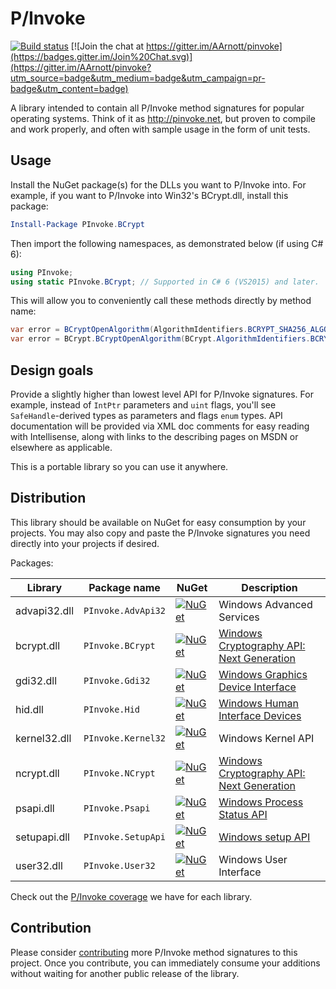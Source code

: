 P/Invoke
=======

[![Build status](https://ci.appveyor.com/api/projects/status/idu56hy4jwytxd3x?branch=master&svg=true)](https://ci.appveyor.com/project/AArnott/pinvoke)
[![Join the chat at https://gitter.im/AArnott/pinvoke](https://badges.gitter.im/Join%20Chat.svg)](https://gitter.im/AArnott/pinvoke?utm_source=badge&utm_medium=badge&utm_campaign=pr-badge&utm_content=badge)

A library intended to contain all P/Invoke method signatures for popular operating systems.
Think of it as http://pinvoke.net, but proven to compile and work properly, and often
with sample usage in the form of unit tests.

## Usage

Install the NuGet package(s) for the DLLs you want to P/Invoke into.
For example, if you want to P/Invoke into Win32's BCrypt.dll, install this package:

```powershell
Install-Package PInvoke.BCrypt
```

Then import the following namespaces, as demonstrated below (if using C# 6):

```csharp
using PInvoke;
using static PInvoke.BCrypt; // Supported in C# 6 (VS2015) and later.
```

This will allow you to conveniently call these methods directly by method name:

```csharp
var error = BCryptOpenAlgorithm(AlgorithmIdentifiers.BCRYPT_SHA256_ALGORITHM); // C# 6 syntax
var error = BCrypt.BCryptOpenAlgorithm(BCrypt.AlgorithmIdentifiers.BCRYPT_SHA256_ALGORITHM); // C# 5 syntax
```

## Design goals

Provide a slightly higher than lowest level API for P/Invoke signatures.
For example, instead of `IntPtr` parameters and `uint` flags, you'll see `SafeHandle`-derived
types as parameters and flags `enum` types. API documentation will be provided via XML doc comments
for easy reading with Intellisense, along with links to the describing pages on MSDN
or elsewhere as applicable.

This is a portable library so you can use it anywhere.

## Distribution

This library should be available on NuGet for easy consumption by your projects.
You may also copy and paste the P/Invoke signatures you need directly into your projects if desired. 

Packages:

Library      | Package name     | NuGet       | Description
-------------|------------------|-------------|-------------
advapi32.dll |`PInvoke.AdvApi32`| [![NuGet](https://img.shields.io/nuget/dt/PInvoke.AdvApi32.svg)](https://www.nuget.org/packages/PInvoke.AdvApi32)|Windows Advanced Services
bcrypt.dll   |`PInvoke.BCrypt`  | [![NuGet](https://img.shields.io/nuget/dt/PInvoke.BCrypt.svg)](https://www.nuget.org/packages/PInvoke.BCrypt)|[Windows Cryptography API: Next Generation][CNG]
gdi32.dll    |`PInvoke.Gdi32`   | [![NuGet](https://img.shields.io/nuget/dt/PInvoke.Gdi32.svg)](https://www.nuget.org/packages/PInvoke.Gdi32)|[Windows Graphics Device Interface][Gdi]
hid.dll      |`PInvoke.Hid`     | [![NuGet](https://img.shields.io/nuget/dt/PInvoke.Hid.svg)](https://www.nuget.org/packages/PInvoke.Hid)|[Windows Human Interface Devices][Hid]
kernel32.dll |`PInvoke.Kernel32`| [![NuGet](https://img.shields.io/nuget/dt/PInvoke.Kernel32.svg)](https://www.nuget.org/packages/PInvoke.Kernel32)|Windows Kernel API
ncrypt.dll   |`PInvoke.NCrypt`  | [![NuGet](https://img.shields.io/nuget/dt/PInvoke.NCrypt.svg)](https://www.nuget.org/packages/PInvoke.NCrypt)|[Windows Cryptography API: Next Generation][CNG]
psapi.dll    |`PInvoke.Psapi`   | [![NuGet](https://img.shields.io/nuget/dt/PInvoke.Psapi.svg)](https://www.nuget.org/packages/PInvoke.Psapi)|[Windows Process Status API][Psapi]
setupapi.dll |`PInvoke.SetupApi`| [![NuGet](https://img.shields.io/nuget/dt/PInvoke.SetupApi.svg)](https://www.nuget.org/packages/PInvoke.SetupApi)|[Windows setup API][SetupApi]
user32.dll   |`PInvoke.User32`  | [![NuGet](https://img.shields.io/nuget/dt/PInvoke.User32.svg)](https://www.nuget.org/packages/PInvoke.User32)|Windows User Interface

Check out the [P/Invoke coverage](coverage.md) we have for each library.

## Contribution

Please consider [contributing](CONTRIB.md) more P/Invoke method signatures to this project.
Once you contribute, you can immediately consume your additions without waiting for another
public release of the library.

[CNG]: https://msdn.microsoft.com/en-us/library/windows/desktop/aa376210
[Hid]: https://msdn.microsoft.com/en-us/library/windows/hardware/ff538865
[SetupApi]: https://msdn.microsoft.com/en-us/library/windows/hardware/ff550855
[Gdi]: https://msdn.microsoft.com/en-us/library/dd145203
[Psapi]: https://msdn.microsoft.com/en-us/library/windows/desktop/ms684884.aspx